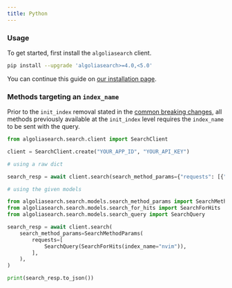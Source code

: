 ```yaml
---
title: Python
---
```


### Usage

To get started, first install the `algoliasearch` client.

```bash
pip install --upgrade 'algoliasearch>=4.0,<5.0'
```

You can continue this guide on [our installation page](/docs/clients/installation).

### Methods targeting an `index_name`

Prior to the `init_index` removal stated in the [common breaking changes](/docs/clients/migration-guides/#common-breaking-changes), all methods previously available at the `init_index` level requires the `index_name` to be sent with the query.

```py
from algoliasearch.search.client import SearchClient

client = SearchClient.create("YOUR_APP_ID", "YOUR_API_KEY")

# using a raw dict

search_resp = await client.search(search_method_params={"requests": [{"indexName": "nvim"}]})

# using the given models

from algoliasearch.search.models.search_method_params import SearchMethodParams
from algoliasearch.search.models.search_for_hits import SearchForHits
from algoliasearch.search.models.search_query import SearchQuery

search_resp = await client.search(
    search_method_params=SearchMethodParams(
        requests=[
            SearchQuery(SearchForHits(index_name="nvim")),
        ],
    ),
)

print(search_resp.to_json())
```

